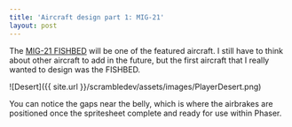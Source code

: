 ```yaml
---
title: 'Aircraft design part 1: MIG-21'
layout: post
---
```


The [MIG-21 FISHBED](https://en.wikipedia.org/wiki/Mikoyan-Gurevich_MiG-21) will be one of the featured aircraft. I still have to think about other aircraft to add in the future, but the first aircraft that I really wanted to design was the FISHBED. 

![Desert]({{ site.url }}/scrambledev/assets/images/PlayerDesert.png)

You can notice the gaps near the belly, which is where the airbrakes are positioned once the spritesheet complete and ready for use within Phaser.